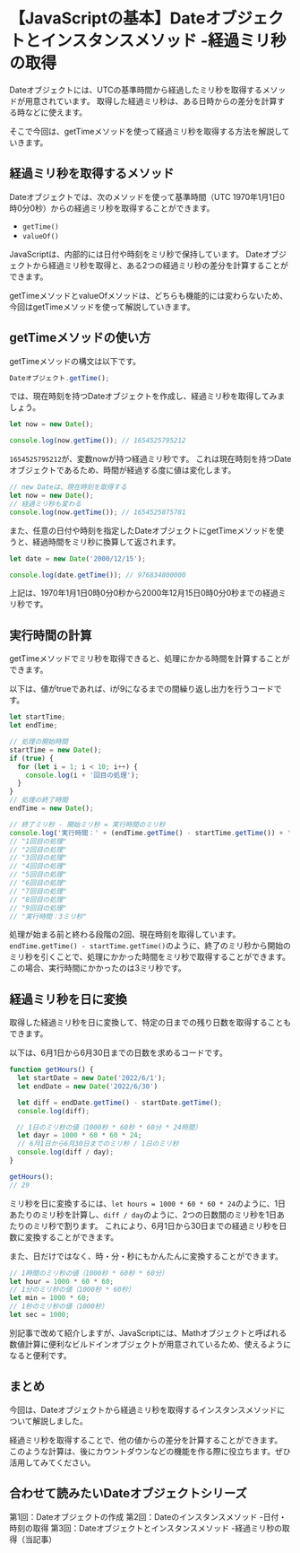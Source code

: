 # 【JavaScriptの基本】Dateオブジェクトとインスタンスメソッド -経過ミリ秒の取得

Dateオブジェクトには、UTCの基準時間から経過したミリ秒を取得するメソッドが用意されています。
取得した経過ミリ秒は、ある日時からの差分を計算する時などに使えます。

そこで今回は、getTimeメソッドを使って経過ミリ秒を取得する方法を解説していきます。


## 経過ミリ秒を取得するメソッド
Dateオブジェクトでは、次のメソッドを使って基準時間（UTC 1970年1月1日0時0分0秒）からの経過ミリ秒を取得することができます。

* ```getTime()```
* ```valueOf()```

JavaScriptは、内部的には日付や時刻をミリ秒で保持しています。
Dateオブジェクトから経過ミリ秒を取得と、ある2つの経過ミリ秒の差分を計算することができます。

getTimeメソッドとvalueOfメソッドは、どちらも機能的には変わらないため、今回はgetTimeメソッドを使って解説していきます。

## getTimeメソッドの使い方
getTimeメソッドの構文は以下です。
```javascript
Dateオブジェクト.getTime();
```

では、現在時刻を持つDateオブジェクトを作成し、経過ミリ秒を取得してみましょう。
```javascript
let now = new Date();

console.log(now.getTime()); // 1654525795212
```

```1654525795212```が、変数nowが持つ経過ミリ秒です。
これは現在時刻を持つDateオブジェクトであるため、時間が経過する度に値は変化します。

```javascript
// new Dateは、現在時刻を取得する
let now = new Date();
// 経過ミリ秒も変わる
console.log(now.getTime()); // 1654525875781
 ```

また、任意の日付や時刻を指定したDateオブジェクトにgetTimeメソッドを使うと、経過時間をミリ秒に換算して返されます。
```javascript
let date = new Date('2000/12/15');

console.log(date.getTime()); // 976834800000
```
上記は、1970年1月1日0時0分0秒から2000年12月15日0時0分0秒までの経過ミリ秒です。

## 実行時間の計算
getTimeメソッドでミリ秒を取得できると、処理にかかる時間を計算することができます。

以下は、値がtrueであれば、iが9になるまでの間繰り返し出力を行うコードです。
```javascript
let startTime;
let endTime;

// 処理の開始時間
startTime = new Date();
if (true) {
  for (let i = 1; i < 10; i++) {
    console.log(i + '回目の処理');
  }
} 
// 処理の終了時間
endTime = new Date();

// 終了ミリ秒 - 開始ミリ秒 = 実行時間のミリ秒
console.log('実行時間：' + (endTime.getTime() - startTime.getTime()) + 'ミリ秒'); 
// "1回目の処理"
// "2回目の処理"
// "3回目の処理"
// "4回目の処理"
// "5回目の処理"
// "6回目の処理"
// "7回目の処理"
// "8回目の処理"
// "9回目の処理"
// "実行時間：3ミリ秒"
```
処理が始まる前と終わる段階の2回、現在時刻を取得しています。
```endTime.getTime() - startTime.getTime()```のように、終了のミリ秒から開始のミリ秒を引くことで、処理にかかった時間をミリ秒で取得することができます。
この場合、実行時間にかかったのは3ミリ秒です。

## 経過ミリ秒を日に変換
取得した経過ミリ秒を日に変換して、特定の日までの残り日数を取得することもできます。

以下は、6月1日から6月30日までの日数を求めるコードです。
```javascript
function getHours() {
  let startDate = new Date('2022/6/1');
  let endDate = new Date('2022/6/30')

  let diff = endDate.getTime() - startDate.getTime();
  console.log(diff); 

　// 1日のミリ秒の値（1000秒 * 60秒 * 60分 * 24時間）
  let dayr = 1000 * 60 * 60 * 24;
  // 6月1日から6月30日までのミリ秒 / 1日のミリ秒
  console.log(diff / day); 
}

getHours();
// 29
```
ミリ秒を日に変換するには、```let hours = 1000 * 60 * 60 * 24```のように、1日あたりのミリ秒を計算し、```diff / day```のように、2つの日数間のミリ秒を1日あたりのミリ秒で割ります。
これにより、6月1日から30日までの経過ミリ秒を日数に変換することができます。

また、日だけではなく、時・分・秒にもかんたんに変換することができます。
```javascript
// 1時間のミリ秒の値（1000秒 * 60秒 * 60分）
let hour = 1000 * 60 * 60;
// 1分のミリ秒の値（1000秒 * 60秒）
let min = 1000 * 60;
// 1秒のミリ秒の値（1000秒）
let sec = 1000;
```

別記事で改めて紹介しますが、JavaScriptには、Mathオブジェクトと呼ばれる数値計算に便利なビルドインオブジェクトが用意されているため、使えるようになると便利です。

## まとめ
今回は、Dateオブジェクトから経過ミリ秒を取得するインスタンスメソッドについて解説しました。

経過ミリ秒を取得することで、他の値からの差分を計算することができます。
このような計算は、後にカウントダウンなどの機能を作る際に役立ちます。ぜひ活用してみてください。

## 合わせて読みたいDateオブジェクトシリーズ
第1回：Dateオブジェクトの作成
第2回：Dateのインスタンスメソッド -日付・時刻の取得
第3回：Dateオブジェクトとインスタンスメソッド -経過ミリ秒の取得（当記事）





